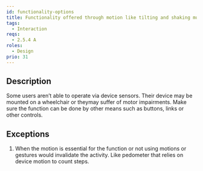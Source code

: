 ```yaml
---
id: functionality-options
title: Functionality offered through motion like tilting and shaking must also be available by other means
tags:
  - Interaction
reqs:
  - 2.5.4 A
roles:
  - Design
prio: 31
---
```


## Description

Some users aren’t able to operate via device sensors. Their device may be mounted on a wheelchair or theymay suffer of motor impairments. Make sure the function can be done by other means such as buttons, links or other controls.

## Exceptions

1. When the motion is essential for the function or not using motions or gestures would invalidate the activity. Like pedometer that relies on device motion to count steps.
